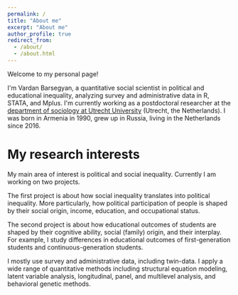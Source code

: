 ```yaml
---
permalink: /
title: "About me"
excerpt: "About me"
author_profile: true
redirect_from: 
  - /about/
  - /about.html
---
```


Welcome to my personal page! 

I'm Vardan Barsegyan, a quantitative social scientist in political and educational inequality, analyzing survey and administrative data in R, STATA, and Mplus. 
I'm currently working as a postdoctoral researcher at the [department of sociology at Utrecht University](https://www.uu.nl/en/organisation/sociology) (Utrecht, the Netherlands).
I was born in Armenia in 1990, grew up in Russia, living in the Netherlands since 2016.


My research interests
======
My main area of interest is political and social inequality. Currently I am working on two projects. 

The first project is about how social inequality translates into political inequality. More particularly, how political participation of people is shaped by their social origin, income, education, and occupational status. 

The second project is about how educational outcomes of students are shaped by their cognitive ability, social (family) origin, and their interplay. For example, I study differences in educational outcomes of first-generation students and continuous-generation students.

I mostly use survey and administrative data, including twin-data. I apply a wide range of quantitative methods including structural equation modeling, latent variable analysis, longitudinal, panel, and multilevel analysis, and behavioral genetic methods.
